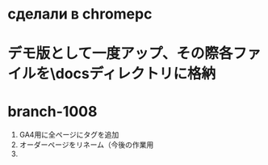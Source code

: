 # сделали в chromepc
# デモ版として一度アップ、その際各ファイルを\docsディレクトリに格納
# branch-1008
1. GA4用に全ページにタグを追加
2. オーダーページをリネーム（今後の作業用
3. <title>をすべて変更（GA4トラフィック対策
4. PVを刷新
5. GTM用タグを追加
6. グローバルサイト用タグを追加
7. グローバルサイト用タグ修正（書き方のせいかトラッキングできないので
# branch-1023
9. index.html → coffee に変更
10. GSC用の設定（google検索でヒットさせるための手続き）
└ sitemap.xmlの配置
└ Search Console からダウソの googlexxxx.html を配置
└ _console.yml を配置
└ 参考ページは以下
 https://r17n.page/2019/10/25/github-pages-from-docs-generation-sitemap/
# branch-1024
11. 各htmlページのリンクを修正
└ index.html → coffee.html